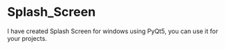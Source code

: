 # Splash_Screen
I have created Splash Screen for windows using PyQt5, you can use it for your projects.
